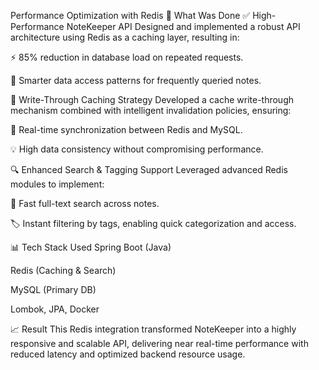Performance Optimization with Redis
🔧 What Was Done
✅ High-Performance NoteKeeper API
Designed and implemented a robust API architecture using Redis as a caching layer, resulting in:

⚡ 85% reduction in database load on repeated requests.

🧠 Smarter data access patterns for frequently queried notes.

🔁 Write-Through Caching Strategy
Developed a cache write-through mechanism combined with intelligent invalidation policies, ensuring:

🔄 Real-time synchronization between Redis and MySQL.

💡 High data consistency without compromising performance.

🔍 Enhanced Search & Tagging Support
Leveraged advanced Redis modules to implement:

🔎 Fast full-text search across notes.

🏷️ Instant filtering by tags, enabling quick categorization and access.

📊 Tech Stack Used
Spring Boot (Java)

Redis (Caching & Search)

MySQL (Primary DB)

Lombok, JPA, Docker

📈 Result
This Redis integration transformed NoteKeeper into a highly responsive and scalable API, delivering near real-time performance with reduced latency and optimized backend resource usage.

